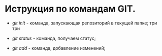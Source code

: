  # Иструкция по командам GIT.

* *git init* - команда, запускающая репозиторий в текущей папке;
три три 
* *git status* - команда, получаем статус;

* *git add* - команда, добавление изменений;
